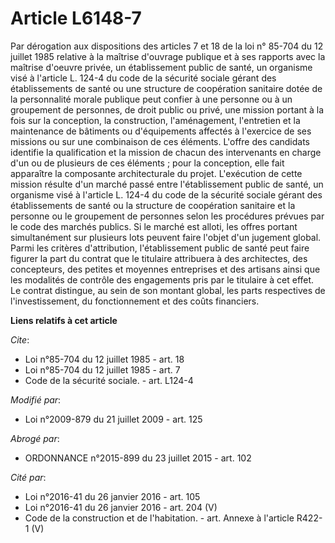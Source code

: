 # Article L6148-7

Par dérogation aux dispositions des articles 7 et 18 de la loi n° 85-704 du 12 juillet 1985 relative à la maîtrise d'ouvrage
publique et à ses rapports avec la maîtrise d'oeuvre privée, un établissement public de santé, un organisme visé à l'article
L. 124-4 du code de la sécurité sociale gérant des établissements de santé ou une structure de coopération sanitaire dotée de
la personnalité morale publique peut confier à une personne ou à un groupement de personnes, de droit public ou privé, une
mission portant à la fois sur la conception, la construction, l'aménagement, l'entretien et la maintenance de bâtiments ou
d'équipements affectés à l'exercice de ses missions ou sur une combinaison de ces éléments. L'offre des candidats identifie
la qualification et la mission de chacun des intervenants en charge d'un ou de plusieurs de ces éléments ; pour la
conception, elle fait apparaître la composante architecturale du projet. L'exécution de cette mission résulte d'un marché
passé entre l'établissement public de santé, un organisme visé à l'article L. 124-4 du code de la sécurité sociale gérant des
établissements de santé ou la structure de coopération sanitaire et la personne ou le groupement de personnes selon les
procédures prévues par le code des marchés publics. Si le marché est alloti, les offres portant simultanément sur plusieurs
lots peuvent faire l'objet d'un jugement global. Parmi les critères d'attribution, l'établissement public de santé peut faire
figurer la part du contrat que le titulaire attribuera à des architectes, des concepteurs, des petites et moyennes
entreprises et des artisans ainsi que les modalités de contrôle des engagements pris par le titulaire à cet effet. Le contrat
distingue, au sein de son montant global, les parts respectives de l'investissement, du fonctionnement et des coûts
financiers.

**Liens relatifs à cet article**

_Cite_:

  - Loi n°85-704 du 12 juillet 1985 - art. 18
  - Loi n°85-704 du 12 juillet 1985 - art. 7
  - Code de la sécurité sociale. - art. L124-4

_Modifié par_:

  - Loi n°2009-879 du 21 juillet 2009 - art. 125

_Abrogé par_:

  - ORDONNANCE n°2015-899 du 23 juillet 2015 - art. 102

_Cité par_:

  - Loi n°2016-41 du 26 janvier 2016 - art. 105
  - Loi n°2016-41 du 26 janvier 2016 - art. 204 (V)
  - Code de la construction et de l'habitation. - art. Annexe à l'article R422-1 (V)

